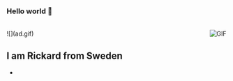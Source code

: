 ### Hello world 👋

<br />
<img align="right" alt="GIF" src="https://media.giphy.com/media/cRLhKFCmCfMFQmzHjd/source.gif" />
![](ad.gif)

## I am Rickard from Sweden
- 
<!--
**RickardKarl/RickardKarl** is a ✨ _special_ ✨ repository because its `README.md` (this file) appears on your GitHub profile.

Here are some ideas to get you started:

- 🔭 I’m currently working on ...
- 🌱 I’m currently learning ...
- 👯 I’m looking to collaborate on ...
- 🤔 I’m looking for help with ...
- 💬 Ask me about ...
- 📫 How to reach me: ...
- 😄 Pronouns: ...
- ⚡ Fun fact: ...
-->
